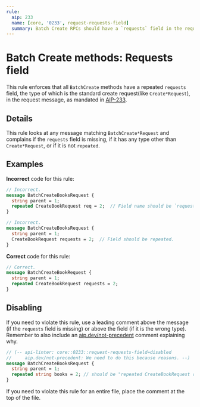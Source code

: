 ```yaml
---
rule:
  aip: 233
  name: [core, '0233', request-requests-field]
  summary: Batch Create RPCs should have a `requests` field in the request.
---
```


# Batch Create methods: Requests field

This rule enforces that all `BatchCreate` methods have a repeated `requests`
field, the type of which is the standard create request(like `Create*Request`),
in the request message, as mandated in [AIP-233][].

## Details

This rule looks at any message matching `BatchCreate*Request` and complains if
the `requests` field is missing, if it has any type other than `Create*Request`,
or if it is not `repeated`.


## Examples

**Incorrect** code for this rule:

```proto
// Incorrect.
message BatchCreateBooksRequest {
  string parent = 1;
  repeated CreateBookRequest req = 2;  // Field name should be `requests`.
}
```

```proto
// Incorrect.
message BatchCreateBooksRequest {
  string parent = 1;
  CreateBookRequest requests = 2;  // Field should be repeated.
}
```

**Correct** code for this rule:

```proto
// Correct.
message BatchCreateBookRequest {
  string parent = 1;
  repeated CreateBookRequest requests = 2;
}
```

## Disabling

If you need to violate this rule, use a leading comment above the message (if
the `requests` field is missing) or above the field (if it is the wrong type).
Remember to also include an [aip.dev/not-precedent][] comment explaining why.

```proto
// (-- api-linter: core::0233::request-requests-field=disabled
//     aip.dev/not-precedent: We need to do this because reasons. --)
message BatchCreateBooksRequest {
  string parent = 1;
  repeated string books = 2; // should be "repeated CreateBookRequest requests"
}
```

If you need to violate this rule for an entire file, place the comment at the
top of the file.

[aip-233]: https://aip.dev/233
[aip.dev/not-precedent]: https://aip.dev/not-precedent
